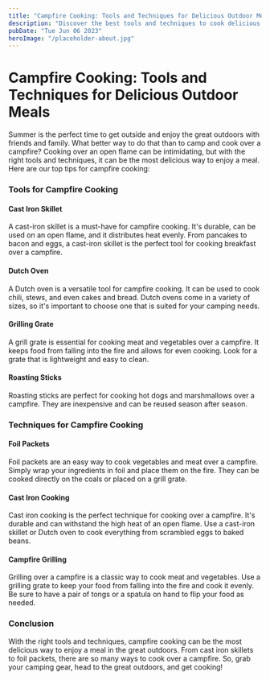 ```yaml
---
title: "Campfire Cooking: Tools and Techniques for Delicious Outdoor Meals"
description: "Discover the best tools and techniques to cook delicious meals on a campfire. From cast iron skillets to foil packets, we cover everything you need for an unforgettable outdoor dining experience."
pubDate: "Tue Jun 06 2023"
heroImage: "/placeholder-about.jpg"
---
```


# Campfire Cooking: Tools and Techniques for Delicious Outdoor Meals

Summer is the perfect time to get outside and enjoy the great outdoors with friends and family. What better way to do that than to camp and cook over a campfire? Cooking over an open flame can be intimidating, but with the right tools and techniques, it can be the most delicious way to enjoy a meal. Here are our top tips for campfire cooking:

### Tools for Campfire Cooking

#### Cast Iron Skillet

A cast-iron skillet is a must-have for campfire cooking. It&#39;s durable, can be used on an open flame, and it distributes heat evenly. From pancakes to bacon and eggs, a cast-iron skillet is the perfect tool for cooking breakfast over a campfire.

#### Dutch Oven

A Dutch oven is a versatile tool for campfire cooking. It can be used to cook chili, stews, and even cakes and bread. Dutch ovens come in a variety of sizes, so it&#39;s important to choose one that is suited for your camping needs.

#### Grilling Grate

A grill grate is essential for cooking meat and vegetables over a campfire. It keeps food from falling into the fire and allows for even cooking. Look for a grate that is lightweight and easy to clean.

#### Roasting Sticks

Roasting sticks are perfect for cooking hot dogs and marshmallows over a campfire. They are inexpensive and can be reused season after season.

### Techniques for Campfire Cooking

#### Foil Packets

Foil packets are an easy way to cook vegetables and meat over a campfire. Simply wrap your ingredients in foil and place them on the fire. They can be cooked directly on the coals or placed on a grill grate.

#### Cast Iron Cooking

Cast iron cooking is the perfect technique for cooking over a campfire. It&#39;s durable and can withstand the high heat of an open flame. Use a cast-iron skillet or Dutch oven to cook everything from scrambled eggs to baked beans.

#### Campfire Grilling

Grilling over a campfire is a classic way to cook meat and vegetables. Use a grilling grate to keep your food from falling into the fire and cook it evenly. Be sure to have a pair of tongs or a spatula on hand to flip your food as needed.

### Conclusion

With the right tools and techniques, campfire cooking can be the most delicious way to enjoy a meal in the great outdoors. From cast iron skillets to foil packets, there are so many ways to cook over a campfire. So, grab your camping gear, head to the great outdoors, and get cooking!